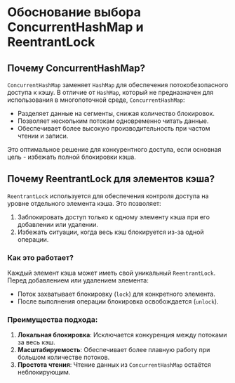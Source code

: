 # Обоснование выбора ConcurrentHashMap и ReentrantLock

## Почему ConcurrentHashMap?
`ConcurrentHashMap` заменяет `HashMap` для обеспечения потокобезопасного доступа к кэшу. В отличие от `HashMap`, который не предназначен для использования в многопоточной среде, `ConcurrentHashMap`:
- Разделяет данные на сегменты, снижая количество блокировок.
- Позволяет нескольким потокам одновременно читать данные.
- Обеспечивает более высокую производительность при частом чтении и записи.

Это оптимальное решение для конкурентного доступа, если основная цель - избежать полной блокировки кэша.

## Почему ReentrantLock для элементов кэша?
`ReentrantLock` используется для обеспечения контроля доступа на уровне отдельного элемента кэша. Это позволяет:
1. Заблокировать доступ только к одному элементу кэша при его добавлении или удалении.
2. Избежать ситуации, когда весь кэш блокируется из-за одной операции.

### Как это работает?
Каждый элемент кэша может иметь свой уникальный `ReentrantLock`. Перед добавлением или удалением элемента:
- Поток захватывает блокировку (`lock`) для конкретного элемента.
- После выполнения операции блокировка освобождается (`unlock`).

### Преимущества подхода:
1. **Локальная блокировка**: Исключается конкуренция между потоками за весь кэш.
2. **Масштабируемость**: Обеспечивает более плавную работу при большом количестве потоков.
3. **Простота чтения**: Чтение данных из `ConcurrentHashMap` остаётся неблокирующим.
